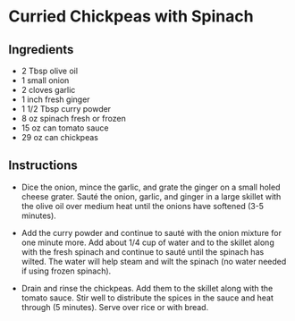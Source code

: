 # Curried Chickpeas with Spinach

## Ingredients

- 2 Tbsp olive oil
- 1 small onion 
- 2 cloves garlic 
- 1 inch fresh ginger 
- 1 1/2 Tbsp curry powder 
- 8 oz spinach fresh or frozen 
- 15 oz can tomato sauce 
- 29 oz can chickpeas 

## Instructions

- Dice the onion, mince the garlic, and grate the ginger on a small holed cheese grater. Sauté the onion, garlic, and ginger in a large skillet with the olive oil over medium heat until the onions have softened (3-5 minutes).

- Add the curry powder and continue to sauté with the onion mixture for one minute more. Add about 1/4 cup of water and to the skillet along with the fresh spinach and continue to sauté until the spinach has wilted. The water will help steam and wilt the spinach (no water needed if using frozen spinach).

- Drain and rinse the chickpeas. Add them to the skillet along with the tomato sauce. Stir well to distribute the spices in the sauce and heat through (5 minutes). Serve over rice or with bread.